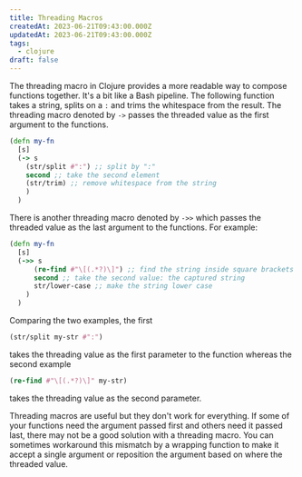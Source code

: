 ```yaml
---
title: Threading Macros
createdAt: 2023-06-21T09:43:00.000Z
updatedAt: 2023-06-21T09:43:00.000Z
tags:
  - clojure
draft: false
---
```


The threading macro in Clojure provides a more readable way to compose functions together.
It's a bit like a Bash pipeline.
The following function takes a string, splits on a `:` and trims the whitespace from the result.
The threading macro denoted by `->` passes the threaded value as the first argument to the functions.

```clojure
(defn my-fn
  [s]
  (-> s
    (str/split #":") ;; split by ":"
    second ;; take the second element
    (str/trim) ;; remove whitespace from the string
    )
  )
```

There is another threading macro denoted by `->>` which passes the threaded value as the last argument to the functions.
For example:

```clojure
(defn my-fn
  [s]
  (->> s
      (re-find #"\[(.*?)\]") ;; find the string inside square brackets
      second ;; take the second value: the captured string
      str/lower-case ;; make the string lower case
    )
  )
```

Comparing the two examples, the first

```clojure
(str/split my-str #":")
```

takes the threading value as the first parameter to the function whereas the second example

```clojure
(re-find #"\[(.*?)\]" my-str)
```

takes the threading value as the second parameter.

Threading macros are useful but they don't work for everything.
If some of your functions need the argument passed first and others need it passed last, there may not be a good solution with a threading macro.
You can sometimes workaround this mismatch by a wrapping function to make it accept a single argument or reposition the argument based on where the threaded value.
